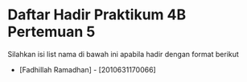 # Daftar Hadir Praktikum 4B Pertemuan 5
Silahkan isi list nama di bawah ini apabila hadir dengan format berikut

- [Fadhillah Ramadhan] - [2010631170066]
